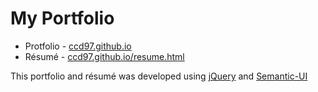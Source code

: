 # My Portfolio
* Protfolio - [ccd97.github.io](https://ccd97.github.io/)
* Résumé - [ccd97.github.io/resume.html](https://ccd97.github.io/resume.html)

This portfolio and résumé was developed using [jQuery](http://jquery.com/) and [Semantic-UI](https://semantic-ui.com/)
